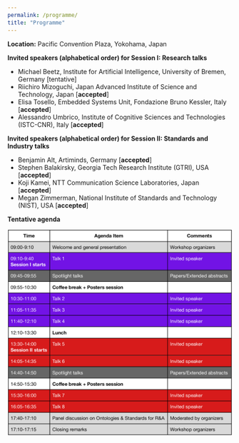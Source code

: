 ```yaml
---
permalink: /programme/
title: "Programme"
---
```


**Location:** Pacific Convention Plaza, Yokohama, Japan


**Invited speakers (alphabetical order) for Session I: Research talks**
 
- Michael Beetz, Institute for Artificial Intelligence, University of Bremen, Germany [tentative]
- Riichiro Mizoguchi, Japan Advanced Institute of Science and Technology, Japan [**accepted**]
- Elisa Tosello, Embedded Systems Unit, Fondazione Bruno Kessler, Italy [**accepted**]
- Alessandro Umbrico, Institute of Cognitive Sciences and Technologies (ISTC-CNR), Italy [**accepted**]


**Invited speakers (alphabetical order) for Session II: Standards and Industry talks**

- Benjamin Alt, Artiminds, Germany [**accepted**]
- Stephen Balakirsky, Georgia Tech Research Institute (GTRI), USA [**accepted**]
- Koji Kamei, NTT Communication Science Laboratories, Japan [**accepted**]
- Megan Zimmerman, National Institute of Standards and Technology (NIST), USA [**accepted**]

**Tentative agenda**


<img title="" alt="" src="./../images/agenda.png"> 




